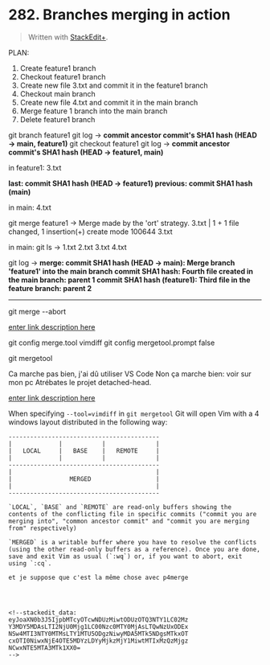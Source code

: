# 282. Branches merging in action

> Written with [StackEdit+](https://stackedit.net/).


PLAN:
1. Create feature1 branch
2. Checkout feature1 branch
3. Create new file 3.txt and commit it in the feature1 branch
4. Checkout main branch
5. Create new file 4.txt and commit it in the main branch
6. Merge feature 1 branch into the main branch
7. Delete feature1 branch

git branch feature1
git log →
**commit ancestor commit's SHA1 hash (HEAD → main, feature1)**
git checkout feature1
git log →
**commit ancestor commit's SHA1 hash (HEAD → feature1, main)**

in feature1: 3.txt

**last: commit SHA1 hash  (HEAD → feature1)
previous: commit SHA1 hash (main)**

in main: 4.txt

git merge feature1 →
Merge made by the 'ort' strategy.
3.txt  | 1 +
1 file changed, 1 insertion(+)
create mode 100644 3.txt

in main: git ls ->
1.txt 2.txt 3.txt 4.txt

git log ->
**merge: commit SHA1 hash (HEAD -> main): Merge branch 'feature1' into the main branch
commit SHA1 hash: Fourth file created in the main branch: parent 1
commit SHA1 hash (feature1): Third file in the feature branch: parent 2**

---
git merge --abort

[enter link description here](https://www.rosipov.com/blog/use-vimdiff-as-git-mergetool/#fromHistor)

git config merge.tool vimdiff
git config mergetool.prompt false

git mergetool

Ca marche pas bien, j'ai dû utiliser VS Code
Non ça marche bien: voir sur mon pc Atrébates le projet detached-head.

[enter link description here](https://www.git-scm.com/docs/git-mergetool)

When specifying `--tool=vimdiff` in `git mergetool` Git will open Vim with a 4 windows layout distributed in the following way:


```plaintext
------------------------------------------
|             |           |              |
|   LOCAL     |   BASE    |   REMOTE     |
|             |           |              |
------------------------------------------
|                                        |
|                MERGED                  |
|                                        |
------------------------------------------

`LOCAL`, `BASE` and `REMOTE` are read-only buffers showing the contents of the conflicting file in specific commits ("commit you are merging into", "common ancestor commit" and "commit you are merging from" respectively)

`MERGED` is a writable buffer where you have to resolve the conflicts (using the other read-only buffers as a reference). Once you are done, save and exit Vim as usual (`:wq`) or, if you want to abort, exit using `:cq`.

et je suppose que c'est la même chose avec p4merge




<!--stackedit_data:
eyJoaXN0b3J5IjpbMTcyOTcwNDUzMiwtODUzOTQ3NTY1LC02Mz
Y3MDY5MDAsLTI2NjU0Mjg1LC00Nzc0MTY0MjAsLTQwNzUxODEx
NSw4MTI3NTY0MTMsLTY1MTU5ODgzNiwyMDA5MTk5NDgsMTkxOT
cxOTI0NiwxNjE4OTE5MDYzLDYyMjkzMjY1MiwtMTIxMzQzMjgz
NCwxNTE5MTA3MTk1XX0=
-->